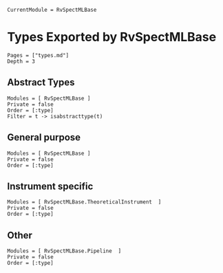 ```@meta
CurrentModule = RvSpectMLBase
```
# Types Exported by RvSpectMLBase

```@contents
Pages = ["types.md"]
Depth = 3
```
## Abstract Types
```@autodocs
Modules = [ RvSpectMLBase ]
Private = false
Order = [:type]
Filter = t -> isabstracttype(t)
```

## General purpose
```@autodocs
Modules = [ RvSpectMLBase ]
Private = false
Order = [:type]
```

## Instrument specific
```@autodocs
Modules = [ RvSpectMLBase.TheoreticalInstrument  ]
Private = false
Order = [:type]
```

## Other
```@autodocs
Modules = [ RvSpectMLBase.Pipeline  ]
Private = false
Order = [:type]
```
